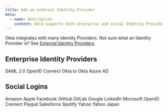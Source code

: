 ```yaml
---
title: Add an external Identity Provider
meta:
  - name: description
    content: Okta supports both enterprise and social Identity Providers (social login).
---
```


Okta integrates with many Identity Providers. Not sure what an Identity Provider is? See [External Identity Providers](/docs/concepts/identity-providers/).

## Enterprise Identity Providers

<Cards>
  <Card href="/docs/guides/add-an-external-idp/saml2/main/" headerImage="/img/idp-logos/saml.png">SAML 2.0</Card>
  <Card href="/docs/guides/add-an-external-idp/openidconnect/main/" headerImage="/img/idp-logos/oidc.png">OpenID Connect</Card>
  <Card href="/docs/guides/add-an-external-idp/oktatookta/main/" headerImage="/img/idp-logos/okta.svg">Okta to Okta</Card>
  <Card href="/docs/guides/add-an-external-idp/azure/main/" headerImage="/img/idp-logos/azure.svg">Azure AD</Card>
  <!-- Need to figure out a way to link externally -->
  <!-- <Card href="https://help.okta.com/en/prod/Content/Topics/Security/idp-enable-smart-card.htm" headerImage="/img/idp-logos/smart-card.png">Smart Card</Card> -->
</Cards>

## Social Logins

<Cards>
  <Card href="/docs/guides/social-login/amazon/main" headerImage="/img/idp-logos/amazon.png">Amazon</Card>
  <Card href="/docs/guides/add-an-external-idp/apple/main/" headerImage="/img/idp-logos/apple.png">Apple</Card>
  <Card href="/docs/guides/add-an-external-idp/facebook/main/" headerImage="/img/idp-logos/facebook.png">Facebook</Card>
  <Card href="/docs/guides/social-login/github/main" headerImage="/img/idp-logos/github.png">GitHub</Card>
  <Card href="/docs/guides/social-login/gitlab/main" headerImage="/img/idp-logos/gitlab.svg">GitLab</Card>
  <Card href="/docs/guides/add-an-external-idp/google/main/" headerImage="/img/idp-logos/google.svg">Google</Card>
  <Card href="/docs/guides/add-an-external-idp/linkedin/main/" headerImage="/img/idp-logos/linkedin.png">LinkedIn</Card>
  <Card href="/docs/guides/add-an-external-idp/microsoft/main/" headerImage="/img/idp-logos/microsoft.svg">Microsoft</Card>
  <Card href="/docs/guides/add-an-external-idp/openidconnect/main/" headerImage="/img/idp-logos/oidc.png">OpenID Connect</Card>
  <Card href="/docs/guides/social-login/paypal/main" headerImage="/img/idp-logos/paypal.png">Paypal</Card>
  <Card href="/docs/guides/social-login/salesforce/main" headerImage="/img/idp-logos/salesforce.svg">Salesforce</Card>
  <Card href="/docs/guides/social-login/spotify/main" headerImage="/img/idp-logos/spotify.png">Spotify</Card>
  <Card href="/docs/guides/social-login/yahoo/main" headerImage="/img/idp-logos/yahoo.png">Yahoo</Card>
  <Card href="/docs/guides/social-login/yahoojp/main" headerImage="/img/idp-logos/yahoojp.svg">Yahoo Japan</Card>
</Cards>
